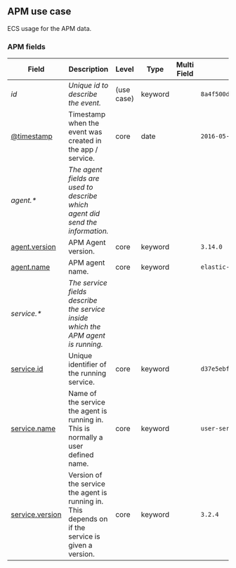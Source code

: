 ## APM use case

ECS usage for the APM data.

### <a name="apm"></a> APM fields


| Field  | Description  | Level  | Type  | Multi Field  | Example  |
|---|---|---|---|---|---|
| <a name="id"></a>*id* | *Unique id to describe the event.* | (use case) | keyword |  | `8a4f500d` |
| [@timestamp](https://github.com/elastic/ecs#@timestamp)  | Timestamp when the event was created in the app / service. | core | date |  | `2016-05-23T08:05:34.853Z` |
| <a name="agent.&ast;"></a>*agent.&ast;* | *The agent fields are used to describe which agent did send the information.<br/>* |  |  |  |  |
| [agent.version](https://github.com/elastic/ecs#agent.version)  | APM Agent version. | core | keyword |  | `3.14.0` |
| [agent.name](https://github.com/elastic/ecs#agent.name)  | APM agent name. | core | keyword |  | `elastic-node` |
| <a name="service.&ast;"></a>*service.&ast;* | *The service fields describe the service inside which the APM agent is running.<br/>* |  |  |  |  |
| [service.id](https://github.com/elastic/ecs#service.id)  | Unique identifier of the running service. | core | keyword |  | `d37e5ebfe0ae6c4972dbe9f0174a1637bb8247f6` |
| [service.name](https://github.com/elastic/ecs#service.name)  | Name of the service the agent is running in. This is normally a user defined name. | core | keyword |  | `user-service` |
| [service.version](https://github.com/elastic/ecs#service.version)  | Version of the service the agent is running in. This depends on if the service is given a version. | core | keyword |  | `3.2.4` |



